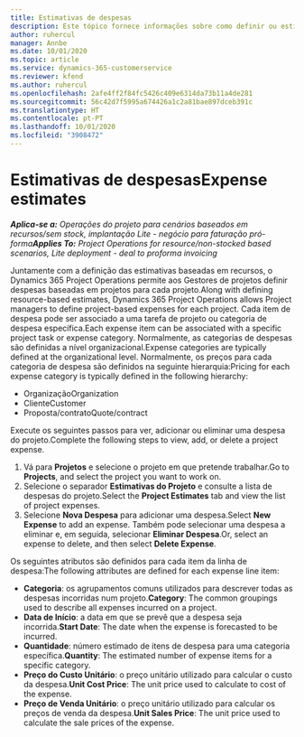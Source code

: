 ```yaml
---
title: Estimativas de despesas
description: Este tópico fornece informações sobre como definir ou estimar as despesas baseadas em projetos.
author: ruhercul
manager: Annbe
ms.date: 10/01/2020
ms.topic: article
ms.service: dynamics-365-customerservice
ms.reviewer: kfend
ms.author: ruhercul
ms.openlocfilehash: 2afe4ff2f84fc5426c409e6314da73b11a4de281
ms.sourcegitcommit: 56c42d7f5995a674426a1c2a81bae897dceb391c
ms.translationtype: HT
ms.contentlocale: pt-PT
ms.lasthandoff: 10/01/2020
ms.locfileid: "3908472"
---
```

# <a name="expense-estimates"></a><span data-ttu-id="0c38f-103">Estimativas de despesas</span><span class="sxs-lookup"><span data-stu-id="0c38f-103">Expense estimates</span></span>
<span data-ttu-id="0c38f-104">_**Aplica-se a:** Operações do projeto para cenários baseados em recursos/sem stock, implantação Lite - negócio para faturação pró-forma_</span><span class="sxs-lookup"><span data-stu-id="0c38f-104">_**Applies To:** Project Operations for resource/non-stocked based scenarios, Lite deployment - deal to proforma invoicing_</span></span>

<span data-ttu-id="0c38f-105">Juntamente com a definição das estimativas baseadas em recursos, o Dynamics 365 Project Operations permite aos Gestores de projetos definir despesas baseadas em projetos para cada projeto.</span><span class="sxs-lookup"><span data-stu-id="0c38f-105">Along with defining resource-based estimates, Dynamics 365 Project Operations allows Project managers to define project-based expenses for each project.</span></span> <span data-ttu-id="0c38f-106">Cada item de despesa pode ser associado a uma tarefa de projeto ou categoria de despesa específica.</span><span class="sxs-lookup"><span data-stu-id="0c38f-106">Each expense item can be associated with a specific project task or expense category.</span></span> <span data-ttu-id="0c38f-107">Normalmente, as categorias de despesas são definidas a nível organizacional.</span><span class="sxs-lookup"><span data-stu-id="0c38f-107">Expense categories are typically defined at the organizational level.</span></span> <span data-ttu-id="0c38f-108">Normalmente, os preços para cada categoria de despesa são definidos na seguinte hierarquia:</span><span class="sxs-lookup"><span data-stu-id="0c38f-108">Pricing for each expense category is typically defined in the following hierarchy:</span></span>

- <span data-ttu-id="0c38f-109">Organização</span><span class="sxs-lookup"><span data-stu-id="0c38f-109">Organization</span></span>
- <span data-ttu-id="0c38f-110">Cliente</span><span class="sxs-lookup"><span data-stu-id="0c38f-110">Customer</span></span>
- <span data-ttu-id="0c38f-111">Proposta/contrato</span><span class="sxs-lookup"><span data-stu-id="0c38f-111">Quote/contract</span></span>

<span data-ttu-id="0c38f-112">Execute os seguintes passos para ver, adicionar ou eliminar uma despesa do projeto.</span><span class="sxs-lookup"><span data-stu-id="0c38f-112">Complete the following steps to view, add, or delete a project expense.</span></span>

1. <span data-ttu-id="0c38f-113">Vá para **Projetos** e selecione o projeto em que pretende trabalhar.</span><span class="sxs-lookup"><span data-stu-id="0c38f-113">Go to **Projects**, and select the project you want to work on.</span></span>
2. <span data-ttu-id="0c38f-114">Selecione o separador **Estimativas do Projeto** e consulte a lista de despesas do projeto.</span><span class="sxs-lookup"><span data-stu-id="0c38f-114">Select the **Project Estimates** tab and view the list of project expenses.</span></span>
3. <span data-ttu-id="0c38f-115">Selecione **Nova Despesa** para adicionar uma despesa.</span><span class="sxs-lookup"><span data-stu-id="0c38f-115">Select **New Expense** to add an expense.</span></span> <span data-ttu-id="0c38f-116">Também pode selecionar uma despesa a eliminar e, em seguida, selecionar **Eliminar Despesa**.</span><span class="sxs-lookup"><span data-stu-id="0c38f-116">Or, select an expense to delete, and then select **Delete Expense**.</span></span>

<span data-ttu-id="0c38f-117">Os seguintes atributos são definidos para cada item da linha de despesa:</span><span class="sxs-lookup"><span data-stu-id="0c38f-117">The following attributes are defined for each expense line item:</span></span>

- <span data-ttu-id="0c38f-118">**Categoria**: os agrupamentos comuns utilizados para descrever todas as despesas incorridas num projeto.</span><span class="sxs-lookup"><span data-stu-id="0c38f-118">**Category**: The common groupings used to describe all expenses incurred on a project.</span></span>
- <span data-ttu-id="0c38f-119">**Data de Início**: a data em que se prevê que a despesa seja incorrida.</span><span class="sxs-lookup"><span data-stu-id="0c38f-119">**Start Date**: The date when the expense is forecasted to be incurred.</span></span>
- <span data-ttu-id="0c38f-120">**Quantidade**: número estimado de itens de despesa para uma categoria específica.</span><span class="sxs-lookup"><span data-stu-id="0c38f-120">**Quantity**: The estimated number of expense items for a specific category.</span></span>
- <span data-ttu-id="0c38f-121">**Preço do Custo Unitário**: o preço unitário utilizado para calcular o custo da despesa.</span><span class="sxs-lookup"><span data-stu-id="0c38f-121">**Unit Cost Price**: The unit price used to calculate to cost of the expense.</span></span>
- <span data-ttu-id="0c38f-122">**Preço de Venda Unitário**: o preço unitário utilizado para calcular os preços de venda da despesa.</span><span class="sxs-lookup"><span data-stu-id="0c38f-122">**Unit Sales Price**: The unit price used to calculate the sale prices of the expense.</span></span>

